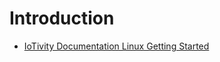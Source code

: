 Introduction
==

- [IoTivity Documentation Linux Getting Started](https://www.iotivity.org/documentation/linux/getting-started)
